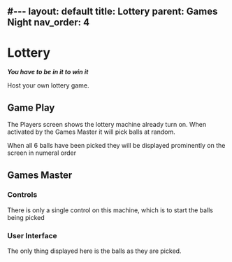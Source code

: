 #---
layout: default
title: Lottery
parent: Games Night
nav_order: 4
---

# Lottery

**_You have to be in it to win it_**

Host your own lottery game.

## Game Play
The Players screen shows the lottery machine already turn on. When activated by the Games Master it will pick balls at
random.

When all 6 balls have been picked they will be displayed prominently on the screen in numeral order

## Games Master
### Controls
There is only a single control on this machine, which is to start the balls being picked

### User Interface
The only thing displayed here is the balls as they are picked.